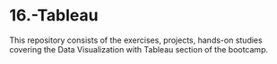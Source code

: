 # 16.-Tableau

This repository consists of the exercises, projects, hands-on studies covering the Data Visualization with Tableau section of the bootcamp.

